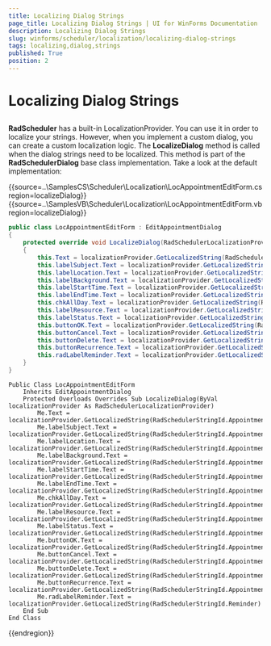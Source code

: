 ```yaml
---
title: Localizing Dialog Strings
page_title: Localizing Dialog Strings | UI for WinForms Documentation
description: Localizing Dialog Strings
slug: winforms/scheduler/localization/localizing-dialog-strings
tags: localizing,dialog,strings
published: True
position: 2
---
```


# Localizing Dialog Strings

## 

__RadScheduler__ has a built-in LocalizationProvider. You can use it in order to localize your strings. However, when you implement a custom dialog, you can create a custom localization logic. The __LocalizeDialog__ method is called when the dialog strings need to be localized. This method is part of the __RadSchedulerDialog__ base class implementation. Take a look at the default implementation:

{{source=..\SamplesCS\Scheduler\Localization\LocAppointmentEditForm.cs region=localizeDialog}} 
{{source=..\SamplesVB\Scheduler\Localization\LocAppointmentEditForm.vb region=localizeDialog}} 

````C#
public class LocAppointmentEditForm : EditAppointmentDialog
{
    protected override void LocalizeDialog(RadSchedulerLocalizationProvider localizationProvider)
    {
        this.Text = localizationProvider.GetLocalizedString(RadSchedulerStringId.AppointmentDialogTitle);
        this.labelSubject.Text = localizationProvider.GetLocalizedString(RadSchedulerStringId.AppointmentDialogSubject);
        this.labelLocation.Text = localizationProvider.GetLocalizedString(RadSchedulerStringId.AppointmentDialogLocation);
        this.labelBackground.Text = localizationProvider.GetLocalizedString(RadSchedulerStringId.AppointmentDialogBackground);
        this.labelStartTime.Text = localizationProvider.GetLocalizedString(RadSchedulerStringId.AppointmentDialogStartTime);
        this.labelEndTime.Text = localizationProvider.GetLocalizedString(RadSchedulerStringId.AppointmentDialogEndTime);
        this.chkAllDay.Text = localizationProvider.GetLocalizedString(RadSchedulerStringId.AppointmentDialogAllDay);
        this.labelResource.Text = localizationProvider.GetLocalizedString(RadSchedulerStringId.AppointmentDialogResource);
        this.labelStatus.Text = localizationProvider.GetLocalizedString(RadSchedulerStringId.AppointmentDialogStatus);
        this.buttonOK.Text = localizationProvider.GetLocalizedString(RadSchedulerStringId.AppointmentDialogOK);
        this.buttonCancel.Text = localizationProvider.GetLocalizedString(RadSchedulerStringId.AppointmentDialogCancel);
        this.buttonDelete.Text = localizationProvider.GetLocalizedString(RadSchedulerStringId.AppointmentDialogDelete);
        this.buttonRecurrence.Text = localizationProvider.GetLocalizedString(RadSchedulerStringId.AppointmentDialogRecurrence);
        this.radLabelReminder.Text = localizationProvider.GetLocalizedString(RadSchedulerStringId.Reminder);
    }
}

````
````VB.NET
Public Class LocAppointmentEditForm
    Inherits EditAppointmentDialog
    Protected Overloads Overrides Sub LocalizeDialog(ByVal localizationProvider As RadSchedulerLocalizationProvider)
        Me.Text = localizationProvider.GetLocalizedString(RadSchedulerStringId.AppointmentDialogTitle)
        Me.labelSubject.Text = localizationProvider.GetLocalizedString(RadSchedulerStringId.AppointmentDialogSubject)
        Me.labelLocation.Text = localizationProvider.GetLocalizedString(RadSchedulerStringId.AppointmentDialogLocation)
        Me.labelBackground.Text = localizationProvider.GetLocalizedString(RadSchedulerStringId.AppointmentDialogBackground)
        Me.labelStartTime.Text = localizationProvider.GetLocalizedString(RadSchedulerStringId.AppointmentDialogStartTime)
        Me.labelEndTime.Text = localizationProvider.GetLocalizedString(RadSchedulerStringId.AppointmentDialogEndTime)
        Me.chkAllDay.Text = localizationProvider.GetLocalizedString(RadSchedulerStringId.AppointmentDialogAllDay)
        Me.labelResource.Text = localizationProvider.GetLocalizedString(RadSchedulerStringId.AppointmentDialogResource)
        Me.labelStatus.Text = localizationProvider.GetLocalizedString(RadSchedulerStringId.AppointmentDialogStatus)
        Me.buttonOK.Text = localizationProvider.GetLocalizedString(RadSchedulerStringId.AppointmentDialogOK)
        Me.buttonCancel.Text = localizationProvider.GetLocalizedString(RadSchedulerStringId.AppointmentDialogCancel)
        Me.buttonDelete.Text = localizationProvider.GetLocalizedString(RadSchedulerStringId.AppointmentDialogDelete)
        Me.buttonRecurrence.Text = localizationProvider.GetLocalizedString(RadSchedulerStringId.AppointmentDialogRecurrence)
        Me.radLabelReminder.Text = localizationProvider.GetLocalizedString(RadSchedulerStringId.Reminder)
    End Sub
End Class

````

{{endregion}} 
